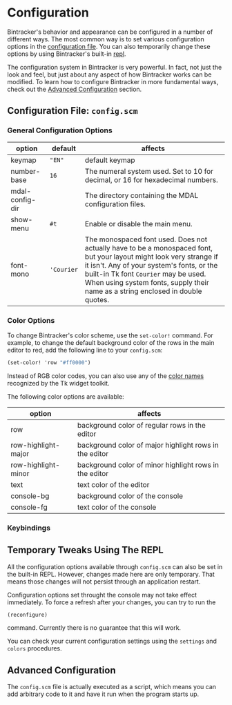 # Configuration

Bintracker's behavior and appearance can be configured in a number of different ways. The most common way is to set various configuration options in the [configuration file](#configuration-file-configscm). You can also temporarily change these options by using Bintracker's built-in [repl](#temporary-tweaks-using-the-repl).

The configuration system in Bintracker is very powerful. In fact, not just the look and feel, but just about any aspect of how Bintracker works can be modified. To learn how to configure Bintracker in more fundamental ways, check out the [Advanced Configuration](#advanced-configuration) section.


## Configuration File: `config.scm`



### General Configuration Options

option             |default     | affects
-------------------|------------|-----------------------------
keymap             | `"EN"`     | default keymap
number-base        | `16`       | The numeral system used. Set to 10 for decimal, or 16 for hexadecimal numbers.
mdal-config-dir    |            | The directory containing the MDAL configuration files.
show-menu          | `#t`       | Enable or disable the main menu.
font-mono          | `'Courier` | The monospaced font used. Does not actually have to be a monospaced font, but your layout might look very strange if it isn't. Any of your system's fonts, or the built-in Tk font `Courier` may be used. When using system fonts, supply their name as a string enclosed in double quotes.


### Color Options

To change Bintracker's color scheme, use the `set-color!` command. For example, to change the default background color of the rows in the main editor to red, add the following line to your `config.scm`:

```scheme
(set-color! 'row "#ff0000")
```

Instead of RGB color codes, you can also use any of the [color names](https://www.tcl.tk/man/tcl/TkCmd/colors.htm) recognized by the Tk widget toolkit.

The following color options are available:

option              | affects
--------------------|-------------------------------------------------------
row                 | background color of regular rows in the editor
row-highlight-major | background color of major highlight rows in the editor
row-highlight-minor | background color of minor highlight rows in the editor
text                | text color of the editor
console-bg          | background color of the console
console-fg          | text color of the console

### Keybindings

## Temporary Tweaks Using The REPL

All the configuration options available through `config.scm` can also be set in the built-in REPL. However, changes made here are only temporary. That means those changes will not persist through an application restart.

Configuration options set throught the console may not take effect immediately. To force a refresh after your changes, you can try to run the
```scheme
(reconfigure)
```
command. Currently there is no guarantee that this will work.

You can check your current configuration settings using the `settings` and `colors` procedures.

## Advanced Configuration

The `config.scm` file is actually executed as a script, which means you can add arbitrary code to it and have it run when the program starts up.
